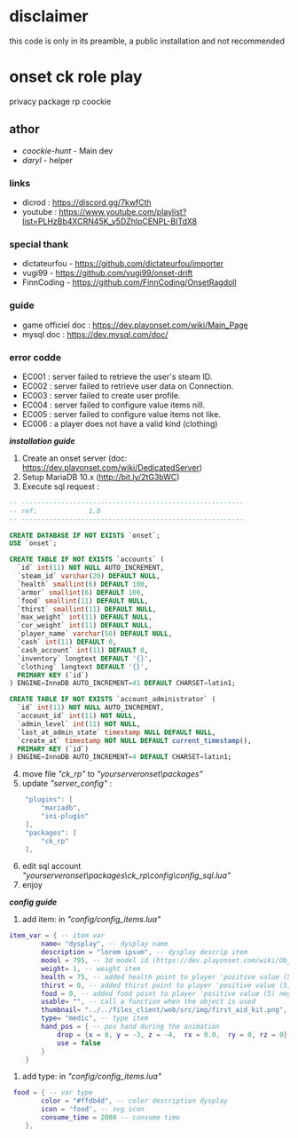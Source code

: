 
# disclaimer
this code is only in its preamble, a public installation and not recommended
# onset ck role play
privacy package rp coockie
## athor
- *coockie-hunt* - Main dev
- *daryl* - helper
### links
- dicrod : https://discord.gg/7kwfCth
- youtube : https://www.youtube.com/playlist?list=PLHzBb4XCRN45K_v5DZhlpCENPL-BITdX8
### special thank
- dictateurfou - https://github.com/dictateurfou/importer
- vugi99 - https://github.com/vugi99/onset-drift
- FinnCoding - https://github.com/FinnCoding/OnsetRagdoll

### guide
- game officiel doc : https://dev.playonset.com/wiki/Main_Page
- mysql doc : https://dev.mysql.com/doc/

### error codde
- EC001 : server failed to retrieve the user's steam ID.
- EC002 : server failed to retrieve user data on Connection.
- EC003 : server failed to create user profile.
- EC004 : server failed to configure value items nill.
- EC005 : server failed to configure value items not like.
- EC006 : a player does not have a valid kind (clothing)

***installation guide***
1. Create an onset server (doc: https://dev.playonset.com/wiki/DedicatedServer)
2. Setup MariaDB 10.x (http://bit.ly/2tG3bWC)
3. Execute sql request :
```sql
-- --------------------------------------------------------
-- ref:             1.0
-- --------------------------------------------------------

CREATE DATABASE IF NOT EXISTS `onset`;
USE `onset`;

CREATE TABLE IF NOT EXISTS `accounts` (
  `id` int(11) NOT NULL AUTO_INCREMENT,
  `steam_id` varchar(20) DEFAULT NULL,
  `health` smallint(6) DEFAULT 100,
  `armor` smallint(6) DEFAULT 100,
  `food` smallint(11) DEFAULT NULL,
  `thirst` smallint(11) DEFAULT NULL,
  `max_weight` int(11) DEFAULT NULL,
  `cur_weight` int(11) DEFAULT NULL,
  `player_name` varchar(50) DEFAULT NULL,
  `cash` int(11) DEFAULT 0,
  `cash_account` int(11) DEFAULT 0,
  `inventory` longtext DEFAULT '{}',
  `clothing` longtext DEFAULT '{}',
  PRIMARY KEY (`id`)
) ENGINE=InnoDB AUTO_INCREMENT=41 DEFAULT CHARSET=latin1;

CREATE TABLE IF NOT EXISTS `account_administrator` (
  `id` int(11) NOT NULL AUTO_INCREMENT,
  `account_id` int(11) NOT NULL,
  `admin_level` int(11) NOT NULL,
  `last_at_admin_state` timestamp NULL DEFAULT NULL,
  `create_at` timestamp NOT NULL DEFAULT current_timestamp(),
  PRIMARY KEY (`id`)
) ENGINE=InnoDB AUTO_INCREMENT=4 DEFAULT CHARSET=latin1;

```
4. move file *"ck_rp"* to *"yourserveronset\packages"*
5. update *"server_config"*  :
```lua
	"plugins": [
		"mariadb",
		"ini-plugin"
	],
	"packages": [
		"ck_rp"
	],
```
6. edit sql account *"yourserveronset\packages\ck_rp\config\config_sql.lua"*
7. enjoy

***config guide***

1. add item:
in *"config/config_items.lua"*
```lua
item_var = { -- item var
        name= "dysplay", -- dysplay name
        description = "lorem ipsum", -- dysplay descrip item
        model = 795, -- 3d model id (https://dev.playonset.com/wiki/Objects)
        weight= 1, -- weight item
        health = 75, -- added health point to player 'positive value (5) negative (-5) or null (0) are accepted)'
        thirst = 0, -- added thirst point to player 'positive value (5) negative (-5) or null (0) are accepted)'
        food = 0, -- added food point to player 'positive value (5) negative (-5) or null (0) are accepted)'
        usable= "", -- call a function when the object is used
        thumbnail= "../../files_client/web/src/img/first_aid_kit.png", --image display to player
        type= "medic", -- type item
        hand_pos = { -- pos hand during the animation
            drop = {x = 8, y = -3, z = -4,  rx = 0.0,  ry = 0, rz = 0},
            use = false
        }
    }
```

1. add type:
in *"config/config_items.lua"*
```lua
 food = { -- var type
        color = "#ffdb4d", -- color description dysplay
        icon = 'food', -- svg icon
        consume_time = 2000 -- consume time
    },
```